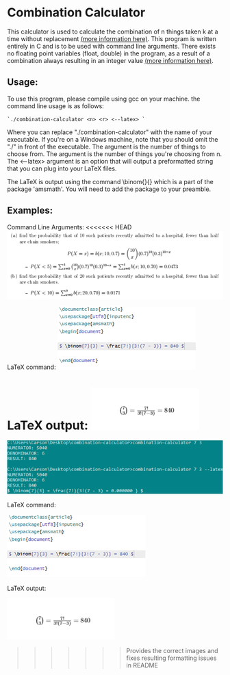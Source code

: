 # Combination Calculator
This calculator is used to calculate the combination of n things taken k at a time without replacement [(more information here)](https://en.wikipedia.org/wiki/Combination). This program is written entirely in C and is to be used with command line arguments. There exists no floating point variables (float, double) in the program, as a result of a combination always resulting in an integer value [(more information here)](https://math.stackexchange.com/questions/11601/proof-that-a-combination-is-an-integer).

## Usage:
To use this program, please compile using gcc on your machine.
the command line usage is as follows:

    `./combination-calculator <n> <r> <--latex> `

Where you can replace "./combination-calculator" with the name of your executable. If you're on a Windows machine, note that you should omit the "./" in front of the executable.
The <n> argument is the number of things to choose from.
The <r> argument is the number of things you're choosing from n.
The <--latex> argument is an option that will output a preformatted string that you can plug into your LaTeX files.

The LaTeX is output using the command \binom{}{} which is a part of the package 'amsmath'. You will need to add the package to your preamble.

## Examples:
Command Line Arguments:
<<<<<<< HEAD
![An example of execution](/etc/ex.PNG)

LaTeX command:
![An example of the output LaTeX command](/etc/latex.PNG)

LaTeX output:
![An example of the output LaTeX file](/etc/latex-result.PNG)
=======

![An example of execution](/etc/demo.png)

LaTeX command:

![An example of the output LaTeX command](/etc/latex.png)

LaTeX output:

![An example of the output LaTeX file](/etc/latex-result.png)
>>>>>>> Provides the correct images and fixes resulting formatting issues in README
